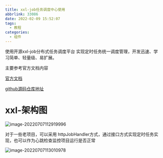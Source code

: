 ```yaml
---
title: xxl-job任务调度中心使用
abbrlink: 33086
date: 2022-02-09 15:52:07
tags:
  - 教程
categories:
  - 组件
---
```


使用开源xxl-job分布式任务调度平台 实现定时任务统一调度管理，开发迅速、学习简单、轻量级、易扩展。

<!--more-->

主要参考官方文档内容

[官方文档](https://www.xuxueli.com/xxl-job/)

[github源码仓库地址](https://github.com/xuxueli/xxl-job)

# xxl-架构图

![image-20220707112919996](http://lzcoder.cn/image-20220707112919996.png)

对于一些老项目，可以采用 httpJobHandler方式，通过接口方式实现定时任务实现，也可以作为心跳检查监控项目运行是否正常

![image-20220707113010978](http://lzcoder.cn/image-20220707113010978.png)
